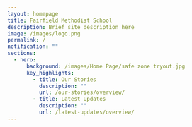 ```yaml
---
layout: homepage
title: Fairfield Methodist School
description: Brief site description here
image: /images/logo.png
permalink: /
notification: ""
sections:
  - hero:
      background: /images/Home Page/safe zone tryout.jpg
      key_highlights:
        - title: Our Stories
          description: ""
          url: /our-stories/overview/
        - title: Latest Updates
          description: ""
          url: /latest-updates/overview/
---
```

